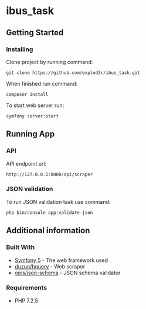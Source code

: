 # ibus_task

## Getting Started
### Installing
Clone project by running command:
```
git clone https://github.com/explod3r/ibus_task.git
```
When finished run command:
```
composer install
```

To start web server run:
```
symfony server:start
```

## Running App
### API
API endpoint url:
```
http://127.0.0.1:8000/api/scraper
```

### JSON validation
To run JSON validation task use command:
```
php bin/console app:validate-json
```

## Additional information
### Built With
* [Symfony 5](https://symfony.com/) - The web framework used
* [duzun/hquery](https://github.com/duzun/hQuery.php) - Web scraper
* [opis/json-schema](https://github.com/opis/json-schema) - JSON schema validator

### Requirements
* PHP 7.2.5
